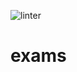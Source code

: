 ![linter](https://github.com/Taller-de-programacion-2-Grupo-14/ubademy-exams/actions/workflows/linter.yml/badge.svg)
# exams
